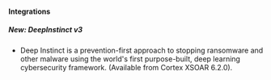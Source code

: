 
#### Integrations
##### New: **DeepInstinct v3**
- Deep Instinct is a prevention-first approach to stopping ransomware and other malware using the world's first purpose-built, deep learning cybersecurity framework. (Available from Cortex XSOAR 6.2.0).
